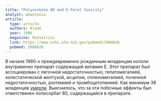 ```yaml
---
title: "Polysorbate 80 and E-Ferol toxicity"
analyst: amantonio
article:
  type: article
  authors: Alade
  year: 1986
  magazine: Pediatrics
  link: https://www.ncbi.nlm.nih.gov/pubmed/3960626
  pubmed: 3960626
---
```


В начале 1980-х преждевременно рожденным младенцам кололи внутривенно препарат содержащий витамин Е. Этот препарат был ассоциирован с легочной недостаточностью, гепатомегалией, холестатической желтухой, асцитом, спленомегалией, почечной недостаточностью, азотемией и тромбоцитопенией. Как минимум 38 младенцев [умерли](https://www.nytimes.com/1984/05/27/weekinreview/the-tragic-case-history-of-intravenous-vitamin-e.html).
Выяснилось, что за эти побочные эффекты был ответственен полисорбат 80, содержащийся в препарате.
